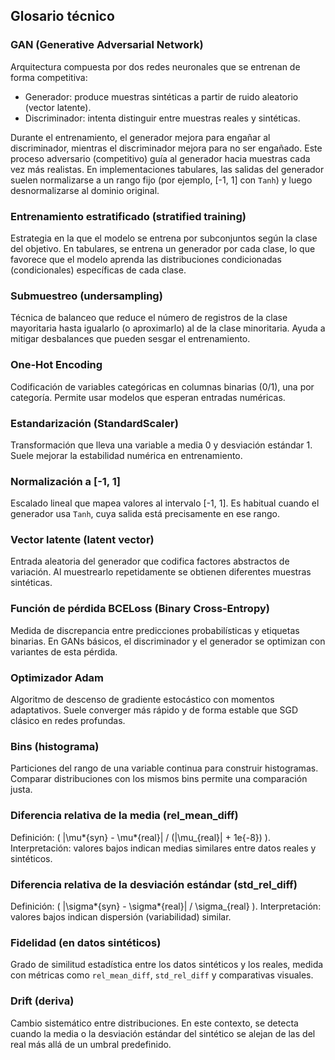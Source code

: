 ## Glosario técnico

### GAN (Generative Adversarial Network)

Arquitectura compuesta por dos redes neuronales que se entrenan de forma competitiva:

- Generador: produce muestras sintéticas a partir de ruido aleatorio (vector latente).
- Discriminador: intenta distinguir entre muestras reales y sintéticas.

Durante el entrenamiento, el generador mejora para engañar al discriminador, mientras el discriminador mejora para no ser engañado. Este proceso adversario (competitivo) guía al generador hacia muestras cada vez más realistas. En implementaciones tabulares, las salidas del generador suelen normalizarse a un rango fijo (por ejemplo, [-1, 1] con `Tanh`) y luego desnormalizarse al dominio original.

### Entrenamiento estratificado (stratified training)

Estrategia en la que el modelo se entrena por subconjuntos según la clase del objetivo. En tabulares, se entrena un generador por cada clase, lo que favorece que el modelo aprenda las distribuciones condicionadas (condicionales) específicas de cada clase.

### Submuestreo (undersampling)

Técnica de balanceo que reduce el número de registros de la clase mayoritaria hasta igualarlo (o aproximarlo) al de la clase minoritaria. Ayuda a mitigar desbalances que pueden sesgar el entrenamiento.

### One‑Hot Encoding

Codificación de variables categóricas en columnas binarias (0/1), una por categoría. Permite usar modelos que esperan entradas numéricas.

### Estandarización (StandardScaler)

Transformación que lleva una variable a media 0 y desviación estándar 1. Suele mejorar la estabilidad numérica en entrenamiento.

### Normalización a [-1, 1]

Escalado lineal que mapea valores al intervalo [-1, 1]. Es habitual cuando el generador usa `Tanh`, cuya salida está precisamente en ese rango.

### Vector latente (latent vector)

Entrada aleatoria del generador que codifica factores abstractos de variación. Al muestrearlo repetidamente se obtienen diferentes muestras sintéticas.

### Función de pérdida BCELoss (Binary Cross‑Entropy)

Medida de discrepancia entre predicciones probabilísticas y etiquetas binarias. En GANs básicos, el discriminador y el generador se optimizan con variantes de esta pérdida.

### Optimizador Adam

Algoritmo de descenso de gradiente estocástico con momentos adaptativos. Suele converger más rápido y de forma estable que SGD clásico en redes profundas.

### Bins (histograma)

Particiones del rango de una variable continua para construir histogramas. Comparar distribuciones con los mismos bins permite una comparación justa.

### Diferencia relativa de la media (rel_mean_diff)

Definición: \( |\mu*{syn} - \mu*{real}| / (|\mu\_{real}| + 1e{-8}) \).
Interpretación: valores bajos indican medias similares entre datos reales y sintéticos.

### Diferencia relativa de la desviación estándar (std_rel_diff)

Definición: \( |\sigma*{syn} - \sigma*{real}| / \sigma\_{real} \).
Interpretación: valores bajos indican dispersión (variabilidad) similar.

### Fidelidad (en datos sintéticos)

Grado de similitud estadística entre los datos sintéticos y los reales, medida con métricas como `rel_mean_diff`, `std_rel_diff` y comparativas visuales.

### Drift (deriva)

Cambio sistemático entre distribuciones. En este contexto, se detecta cuando la media o la desviación estándar del sintético se alejan de las del real más allá de un umbral predefinido.
